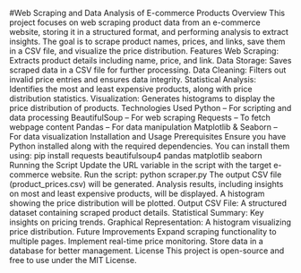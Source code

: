#Web Scraping and Data Analysis of E-commerce Products
Overview
This project focuses on web scraping product data from an e-commerce website, storing it in a structured format, and performing analysis to extract insights. The goal is to scrape product names, prices, and links, save them in a CSV file, and visualize the price distribution.
Features
Web Scraping: Extracts product details including name, price, and link.
Data Storage: Saves scraped data in a CSV file for further processing.
Data Cleaning: Filters out invalid price entries and ensures data integrity.
Statistical Analysis: Identifies the most and least expensive products, along with price distribution statistics.
Visualization: Generates histograms to display the price distribution of products.
Technologies Used
Python – For scripting and data processing
BeautifulSoup – For web scraping
Requests – To fetch webpage content
Pandas – For data manipulation
Matplotlib & Seaborn – For data visualization
Installation and Usage
Prerequisites
Ensure you have Python installed along with the required dependencies. You can install them using:
pip install requests beautifulsoup4 pandas matplotlib seaborn
Running the Script
Update the URL variable in the script with the target e-commerce website.
Run the script: 
python scraper.py
The output CSV file (product_prices.csv) will be generated.
Analysis results, including insights on most and least expensive products, will be displayed.
A histogram showing the price distribution will be plotted.
Output
CSV File: A structured dataset containing scraped product details.
Statistical Summary: Key insights on pricing trends.
Graphical Representation: A histogram visualizing price distribution.
Future Improvements
Expand scraping functionality to multiple pages.
Implement real-time price monitoring.
Store data in a database for better management.
License
This project is open-source and free to use under the MIT License.


